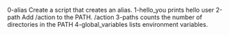 0-alias Create a script that creates an alias.
1-hello_you prints hello user
2-path Add /action to the PATH. /action
3-paths counts the number of directories in the PATH
4-global_variables lists environment variables.
